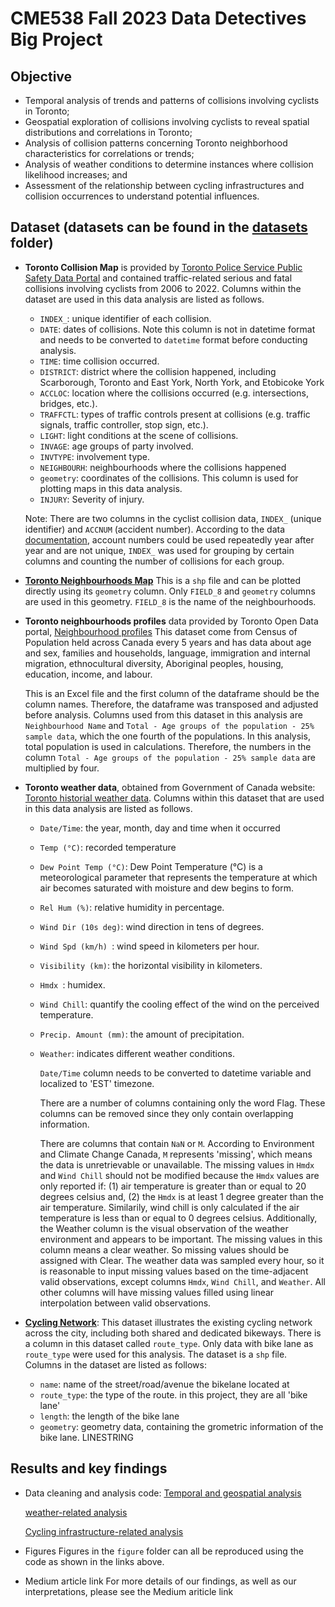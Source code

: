 # CME538 Fall 2023 Data Detectives Big Project

## Objective 
* Temporal analysis of trends and patterns of collisions involving cyclists in Toronto;
* Geospatial exploration of collisions involving cyclists to reveal spatial distributions and correlations in Toronto;
* Analysis of collision patterns concerning Toronto neighborhood characteristics for correlations or trends;
* Analysis of weather conditions to determine instances where collision likelihood increases; and
* Assessment of the relationship between cycling infrastructures and collision occurrences to understand potential influences.

## Dataset (datasets can be found in the [datasets](https://github.com/yuqiaochen-code/data_detectives_CME538/tree/e734f5feef779a45d4507c9a1abcbefd4a78e9a4/datasets) folder)

* **Toronto Collision Map** is provided by [Toronto Police Service Public Safety Data Portal](https://data.torontopolice.on.ca/pages/cyclists) and contained traffic-related serious and fatal collisions involving cyclists from 2006 to 2022. Columns within the dataset are used in this data analysis are listed as follows.
  * `INDEX_`: unique identifier of each collision.
  * `DATE`: dates of collisions. Note this column is not in  datetime  format and needs to be converted to `datetime` format before conducting analysis.
  * `TIME`: time collision occurred.
  * `DISTRICT`: district where the collision happened, including Scarborough, Toronto and East York, North York, and Etobicoke York
  * `ACCLOC`: location where the collisions occurred (e.g. intersections, bridges, etc.).
  * `TRAFFCTL`: types of traffic controls present at collisions (e.g. traffic signals, traffic controller, stop sign, etc.).
  * `LIGHT`: light conditions at the scene of collisions.
  * `INVAGE`: age groups of party involved.
  * `INVTYPE`: involvement type.
  * `NEIGHBOURH`: neighbourhoods where the collisions happened
  * `geometry`: coordinates of the collisions. This column is used for plotting maps in this data analysis.
  * `INJURY`: Severity of injury.
  
  Note: There are two columns in the cyclist collision data, `INDEX_` (unique identifier) and `ACCNUM` (accident number). According to the data [documentation](https://ago-item-storage.s3.amazonaws.com/c0b17f1888544078bf650f3b8b04d35d/PSDP_Open_Data_Documentation.pdf?X-Amz-Security-Token=IQoJb3JpZ2luX2VjEOP%2F%2F%2F%2F%2F%2F%2F%2F%2F%2FwEaCXVzLWVhc3QtMSJHMEUCIEz1X2KcVaSeTcG46NOF1EoAvrN4I%2Fb1kDezKXuSYAdYAiEAiNoPkAXcZx1ljR33lLyDftCEBddeO4QgZ8Z5q6EIUN0qswUITBAAGgw2MDQ3NTgxMDI2NjUiDCNr9DGiZp9J77IN5SqQBd4YpzfSczx6p2L%2FiTU79Po%2BjD05%2F8M3U2k%2F1s5vowY8joGkoTQ4DmdypI3LVDdRdeB2EVXBdozcOOE5LWRrwEMPKQJ5v31uo%2BhSR%2BmlyiISrK%2F5O15iSNrEjvI8Pz8mSkVZoy8v9CEEQvMYdSdgyOoiFX254fM%2BCtsbjcVZtOKOpV9QYkwqkanDB71GQtMidDQE27rGflkzlX%2BQJ%2BkArtG8XX6QGHILcu52jI6rVhUxSvzb%2FotvN8zAWCULFBoneG3OilCn%2BDvZTA3Tv8PxX2rlJvEVboS7tyy7smvHUAkPz%2FNyU5X8m3QJr6HMhJuvU4jnvsuOadg57sVBmbNrCmygBL64O2b6o1MR7tNizKzx40%2F3AVxT1%2FgLBR0gOhbkKnIoiZYU12bzVGZwZMetXoy5WFfWc7RqBLD1UE9UXNWL0QbF3pojiu%2F0uxURa78YKYv6OgV7ofhiGOq07GbZrqKwtxw6YKnxxKIVOWIj23OTe8wq4HQKWLy40tT6htwGFdNoApJr5Ku8mNjd%2F37EM7S%2B8yWAdy8Kg8t%2BHfKL8My7D%2FW0jvCOQ2FTmwxNZSlISvjcSHLRqI7xk0OD8voCH2479lze5pHx2aTahfkST8WaExgZFeo%2F4PXeaLGm3kgMZviZOYAc5Df0zu%2BKsx4raEI%2Bvsi39KYNHCE2vy0ZLeNPoijL%2BgvlsgRNaSoF22xJqw8DAxgqDQaNersT3Ru26tkCro5FBgsjkYZJQGhcBX4R4pxGIxiogYbVnTa0AvMD6gCFFRRlj4u3Ozwn7eotPGi%2B4B4L3K409PhFz2BeFGfwsMlOux45UtWnRnW3xBoKMvkIZMgANkm6iaL6cwNTnvCDDPtN7QNqj2quDF3tBnyhMK%2BYs6sGOrEBy7bcsAUiOovgjpH%2FWBdscsPEiS9pUGsc8Zdnn4AtylZtvOxkEnGOT7hbs9CM9BIVn2OVZlIqQzU9fs3lWOqqicXM1%2FVvtLwzBUakgSzFhUS0BKuEF5l8zb%2FBAp29%2Fnli8ho92T%2F2N2FtHdIVALcxvhb%2Fi4z3UkiG3%2BPaWPaJkiA327WvcensUf01IRl6DLy2y1m0E%2B%2Fz5XUbGRfjNuc7BjaG2PIOoRYRhvthhTD1SyQ5&X-Amz-Algorithm=AWS4-HMAC-SHA256&X-Amz-Date=20231203T200010Z&X-Amz-SignedHeaders=host&X-Amz-Expires=300&X-Amz-Credential=ASIAYZTTEKKE7K7VYYU5%2F20231203%2Fus-east-1%2Fs3%2Faws4_request&X-Amz-Signature=a8a9f2d11e3202d38659ec2bcb67cb9df6d6eafb33684271a228d9b624420392), account numbers could be used repeatedly year after year and are not unique, `INDEX_` was used for grouping by certain columns and counting the number of collisions for each group.

* **[Toronto Neighbourhoods Map](https://github.com/yuqiaochen-code/data_detectives_CME538/blob/66e05653a912a5a1b7ce3b187a17b586e546442e/toronto_neighbourhoods.shp)** This is a `shp` file and can be plotted directly using its `geometry` column. Only `FIELD_8` and `geometry` columns are used in this geometry. `FIELD_8` is the name of the neighbourhoods.
  
* **Toronto neighbourhoods profiles** data provided by Toronto Open Data portal, [Neighbourhood profiles](https://open.toronto.ca/dataset/neighbourhood-profiles/) This dataset come from Census of Population held across Canada every 5 years and has data about age and sex, families and households, language, immigration and internal migration, ethnocultural diversity, Aboriginal peoples, housing, education, income, and labour.

  This is an Excel file and the first column of the dataframe should be the column names. Therefore, the dataframe was transposed and adjusted before analysis. Columns used from this dataset in this analysis are `Neighbourhood Name` and `Total - Age groups of the population - 25% sample data`, which the one fourth of the populations. In this analysis, total population is used in calculations. Therefore, the numbers in the column `Total - Age groups of the population - 25% sample data` are multiplied by four.
  
* **Toronto weather data**, obtained from Government of Canada website: [Toronto historial weather data](https://climate.weather.gc.ca/climate_data/daily_data_e.html?StationID=51459). Columns within this dataset that are used in this data analysis are listed as follows.
  * `Date/Time`: the year, month, day and time when it occurred
  * `Temp (°C)`: recorded temperature
  * `Dew Point Temp (°C)`: Dew Point Temperature (°C) is a meteorological parameter that represents the temperature at which air becomes saturated with moisture and dew begins to form.
  * `Rel Hum (%)`:  relative humidity in percentage.
  * `Wind Dir (10s deg)`: wind direction in tens of degrees.
  * `Wind Spd (km/h) `: wind speed in kilometers per hour. 
  * `Visibility (km)`:  the horizontal visibility in kilometers.
  * `Hmdx `: humidex.
  * `Wind Chill`: quantify the cooling effect of the wind on the perceived temperature.
  * `Precip. Amount (mm)`: the amount of precipitation.
  * `Weather`: indicates different weather conditions.

    `Date/Time` column needs to be converted to datetime variable and localized to 'EST' timezone.

    There are a number of columns containing only the word Flag. These columns can be removed since they only contain overlapping information.

    There are columns that contain `NaN` or `M`. According to Environment and Climate Change Canada, `M` represents 'missing', which means the data is unretrievable or unavailable. The missing values in `Hmdx` and `Wind Chill` should not be modified because the `Hmdx` values are only reported if: (1) air temperature is greater than or equal to 20 degrees celsius and, (2) the `Hmdx` is at least 1 degree greater than the air temperature. Similarily, wind chill is only calculated if the air temperature is less than or equal to 0 degrees celsius. Additionally, the Weather column is the visual observation of the weather environment and appears to be important. The missing values in this column means a clear weather. So missing values should be assigned with Clear.
The weather data was sampled every hour, so it is reasonable to input missing values based on the time-adjacent valid observations, except columns `Hmdx`, `Wind Chill`, and `Weather`. All other columns will have missing values filled using linear interpolation between valid observations.

 * **[Cycling Network](https://open.toronto.ca/dataset/cycling-network/)**: This dataset illustrates the existing cycling network across the city, including both shared and dedicated bikeways. There is a column in this dataset called `route_type`. Only data with bike lane as `route_type` were used for this analysis. The dataset is a `shp` file. Columns in the dataset are listed as follows:
   * `name`: name of the street/road/avenue the bikelane located at
   * `route_type`: the type of the route. in this project, they are all 'bike lane'
   * `length`: the length of the bike lane
   * `geometry`: geometry data, containing the grometric information of the bike lane. LINESTRING


## Results and key findings
* Data cleaning and analysis code:
  [Temporal and geospatial analysis](https://github.com/yuqiaochen-code/data_detectives_CME538/blob/eeaed84ebd72642f740602bad175d584e1c82799/code/Correlation%20between%20the%20cyclist%20collisIon%20severity%20and%20weather_Hongxiang%20Gong.ipynb)
  
  [weather-related analysis](https://github.com/yuqiaochen-code/data_detectives_CME538/blob/eeaed84ebd72642f740602bad175d584e1c82799/code/Correlation%20between%20the%20cyclist%20collisIon%20severity%20and%20weather_Hongxiang%20Gong.ipynb)
  
  [Cycling infrastructure-related analysis](https://github.com/yuqiaochen-code/data_detectives_CME538/blob/eeaed84ebd72642f740602bad175d584e1c82799/code/Correlation%20between%20the%20cyclist%20collisIon%20severity%20and%20weather_Hongxiang%20Gong.ipynb)

  
* Figures
  Figures in the `figure` folder can all be reproduced using the code as shown in the links above.
  
* Medium article link
  For more details of our findings, as well as our interpretations, please see the Medium ariticle link 


